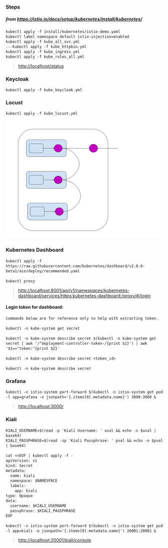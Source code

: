 
### Steps
##### from <https://istio.io/docs/setup/kubernetes/install/kubernetes/>
``` shell
kubectl apply -f install/kubernetes/istio-demo.yaml
kubectl label namespace default istio-injection=enabled
kubectl apply -f kube_all_svc.yml
---kubectl apply -f kube_httpbin.yml
kubectl apply -f kube_ingress.yml
kubectl apply -f kube_rules_all.yml
```
><http://localhost/status>

### Keycloak
``` shell
kubectl apply -f kube_keycloak.yml
```

### Locust
``` shell
kubectl apply -f kube_locust.yml
```
![Simple Sidecar Proxy](img/sidecar-proxy-simple.svg)


### Kubernetes Dashboard
``` shell
kubectl apply -f https://raw.githubusercontent.com/kubernetes/dashboard/v2.0.0-beta1/aio/deploy/recommended.yaml

kubectl proxy
```
><http://localhost:8001/api/v1/namespaces/kubernetes-dashboard/services/https:kubernetes-dashboard:/proxy/#/login>

#### Login token for dashboard:
``` shell
Commands below are for reference only to help with extracting token.

kubectl -n kube-system get secret

kubectl -n kube-system describe secret $(kubectl -n kube-system get secret | awk '/^deployment-controller-token-/{print $1}') | awk '$1=="token:"{print $2}'

kubectl -n kube-system describe secret <token_id>

kubectl -n kube-system describe secret
```

### Grafana
``` shell
kubectl -n istio-system port-forward $(kubectl -n istio-system get pod -l app=grafana -o jsonpath='{.items[0].metadata.name}') 3000:3000 &
```
><http://localhost:3000/>

### Kiali
``` shell
KIALI_USERNAME=$(read -p 'Kiali Username: ' uval && echo -n $uval | base64)
KIALI_PASSPHRASE=$(read -sp 'Kiali Passphrase: ' pval && echo -n $pval | base64)

cat <<EOF | kubectl apply -f -
apiVersion: v1
kind: Secret
metadata:
  name: kiali
  namespace: $NAMESPACE
  labels:
    app: kiali
type: Opaque
data:
  username: $KIALI_USERNAME
  passphrase: $KIALI_PASSPHRASE
EOF

kubectl -n istio-system port-forward $(kubectl -n istio-system get pod -l app=kiali -o jsonpath='{.items[0].metadata.name}') 20001:20001 &
```
><http://localhost:20001/kiali/console>
